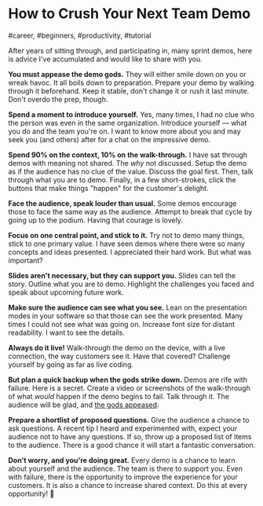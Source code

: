 # How to Crush Your Next Team Demo
#career, #beginners, #productivity, #tutorial

After years of sitting through, and participating in, many sprint demos, here is advice I've accumulated and would like to share with you.

**You must appease the demo gods.** They will either smile down on you or wreak havoc. It all boils down to preparation. Prepare your demo by walking through it beforehand. Keep it stable, don't change it or rush it last minute. Don't overdo the prep, though.

**Spend a moment to introduce yourself.** Yes, many times, I had no clue who the person was even in the same organization. Introduce yourself — what you do and the team you're on. I want to know more about you and may seek you (and others) after for a chat on the impressive demo.

**Spend 90% on the context, 10% on the walk-through.** I have sat through demos with meaning not shared. The *why* not discussed. Setup the demo as if the audience has no clue of the value. Discuss the goal first. Then, talk through what you are to demo. Finally, in a few short-strokes, click the buttons that make things "happen" for the customer's delight.

**Face the audience, speak louder than usual.** Some demos encourage those to face the same way as the audience. Attempt to break that cycle by going up to the podium. Having that courage is lovely.

**Focus on one central point, and stick to it.** Try not to demo many things, stick to one primary value. I have seen demos where there were so many concepts and ideas presented. I appreciated their hard work. But what was important?

**Slides aren't necessary, but they can support you.** Slides can tell the story. Outline what you are to demo. Highlight the challenges you faced and speak about upcoming future work. 

**Make sure the audience can see what you see.** Lean on the presentation modes in your software so that those can see the work presented. Many times I could not see what was going on. Increase font size for distant readability. I want to see the details.

**Always do it live!** Walk-through the demo on the device, with a live connection, the way customers see it. Have that covered? Challenge yourself by going as far as live coding.

**But plan a quick backup when the gods strike down.** Demos are rife with failure. Here is a secret. Create a video or screenshots of the walk-through of what *would* happen if the demo begins to fail. Talk through it. The audience will be glad, and [the gods appeased](http://www2.rdrop.com/~paulmck/DemoGods/#Demo%20Gods).

**Prepare a shortlist of proposed questions.** Give the audience a chance to ask questions. A recent tip I heard and experimented with, expect your audience not to have any questions. If so, throw up a proposed list of items to the audience. There is a good chance it will start a fantastic conversation.

**Don't worry, and you're doing great.** Every demo is a chance to learn about yourself and the audience. The team is there to support you. Even with failure, there is the opportunity to improve the experience for your customers. It is also a chance to increase shared context. Do this at every opportunity! 🎉
